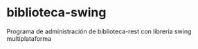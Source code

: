 # biblioteca-swing
Programa de administración de biblioteca-rest con librería swing multiplataforma

